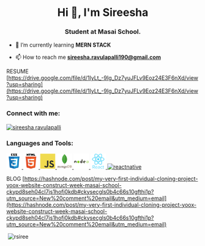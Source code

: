 <h1 align="center">Hi 👋, I'm Sireesha</h1>
<h3 align="center">Student at Masai School.</h3>

- 🌱 I’m currently learning **MERN STACK**



- 📫 How to reach me **sireesha.ravulapalli190@gmail.com**

RESUME [https://drive.google.com/file/d/1IyLt_-9Ig_Dz7yuJFLv9Eoz24E3F6nXd/view?usp=sharing](https://drive.google.com/file/d/1IyLt_-9Ig_Dz7yuJFLv9Eoz24E3F6nXd/view?usp=sharing)

<h3 align="left">Connect with me:</h3>
<p align="left">
<a href="https://linkedin.com/in/sireesha ravulapalli" target="blank"><img align="center" src="https://raw.githubusercontent.com/rahuldkjain/github-profile-readme-generator/master/src/images/icons/Social/linked-in-alt.svg" alt="sireesha ravulapalli" height="30" width="40" /></a>
</p>

<h3 align="left">Languages and Tools:</h3>
<p align="left"> <a href="https://www.w3schools.com/css/" target="_blank" rel="noreferrer"> <img src="https://raw.githubusercontent.com/devicons/devicon/master/icons/css3/css3-original-wordmark.svg" alt="css3" width="40" height="40"/> </a> <a href="https://www.w3.org/html/" target="_blank" rel="noreferrer"> <img src="https://raw.githubusercontent.com/devicons/devicon/master/icons/html5/html5-original-wordmark.svg" alt="html5" width="40" height="40"/> </a> <a href="https://developer.mozilla.org/en-US/docs/Web/JavaScript" target="_blank" rel="noreferrer"> <img src="https://raw.githubusercontent.com/devicons/devicon/master/icons/javascript/javascript-original.svg" alt="javascript" width="40" height="40"/> </a> <a href="https://www.mongodb.com/" target="_blank" rel="noreferrer"> <img src="https://raw.githubusercontent.com/devicons/devicon/master/icons/mongodb/mongodb-original-wordmark.svg" alt="mongodb" width="40" height="40"/> </a> <a href="https://nodejs.org" target="_blank" rel="noreferrer"> <img src="https://raw.githubusercontent.com/devicons/devicon/master/icons/nodejs/nodejs-original-wordmark.svg" alt="nodejs" width="40" height="40"/> </a> <a href="https://reactjs.org/" target="_blank" rel="noreferrer"> <img src="https://raw.githubusercontent.com/devicons/devicon/master/icons/react/react-original-wordmark.svg" alt="react" width="40" height="40"/> </a> <a href="https://reactnative.dev/" target="_blank" rel="noreferrer"> <img src="https://reactnative.dev/img/header_logo.svg" alt="reactnative" width="40" height="40"/> </a> </p>

BLOG [https://hashnode.com/post/my-very-first-individual-cloning-project-yoox-website-construct-week-masai-school-ckypd8seh04cl7js1hofj0kdb#ckysecgls0b4c66s10gfthi1p?utm_source=New%20comment%20email&utm_medium=email](https://hashnode.com/post/my-very-first-individual-cloning-project-yoox-website-construct-week-masai-school-ckypd8seh04cl7js1hofj0kdb#ckysecgls0b4c66s10gfthi1p?utm_source=New%20comment%20email&utm_medium=email)


<p>&nbsp;<img align="center" src="https://github-readme-stats.vercel.app/api?username=rsiree&show_icons=true&locale=en" alt="rsiree" /></p>

